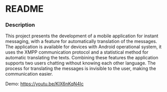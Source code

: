 # README #

### Description ###

This project presents the development of a mobile application for instant messaging, with a feature for automatically translation of the messages. The application is available for devices with Android operational system, it uses the XMPP communication protocol
and a statistical method for automatic translating the texts. Combining these features the application supports two users chatting without knowing each other language. The process for translating the messages is invisible to the user, making the communication easier.

Demo: https://youtu.be/KlX6nKqN4Ic
